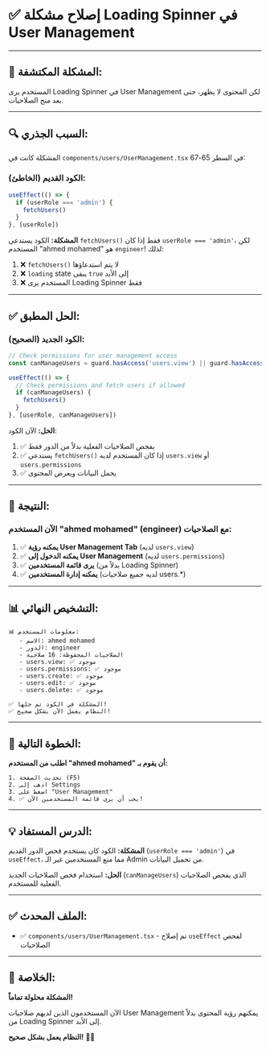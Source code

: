 # ✅ **إصلاح مشكلة Loading Spinner في User Management**

---

## 🎯 **المشكلة المكتشفة:**

المستخدم يرى Loading Spinner في User Management لكن المحتوى لا يظهر، حتى بعد منح الصلاحيات.

---

## 🔍 **السبب الجذري:**

المشكلة كانت في `components/users/UserManagement.tsx` في السطر 65-67:

### **الكود القديم (الخاطئ):**
```typescript
useEffect(() => {
  if (userRole === 'admin') {
    fetchUsers()
  }
}, [userRole])
```

**المشكلة:** الكود يستدعي `fetchUsers()` فقط إذا كان `userRole === 'admin'`، لكن المستخدم "ahmed mohamed" هو `engineer`! لذلك:

1. ❌ `fetchUsers()` لا يتم استدعاؤها
2. ❌ `loading` state يبقى `true` إلى الأبد
3. ❌ المستخدم يرى Loading Spinner فقط

---

## ✅ **الحل المطبق:**

### **الكود الجديد (الصحيح):**
```typescript
// Check permissions for user management access
const canManageUsers = guard.hasAccess('users.view') || guard.hasAccess('users.permissions') || userRole === 'admin'

useEffect(() => {
  // Check permissions and fetch users if allowed
  if (canManageUsers) {
    fetchUsers()
  }
}, [userRole, canManageUsers])
```

**الحل:** الآن الكود:
1. ✅ يفحص الصلاحيات الفعلية بدلاً من الدور فقط
2. ✅ يستدعي `fetchUsers()` إذا كان المستخدم لديه `users.view` أو `users.permissions`
3. ✅ يحمل البيانات ويعرض المحتوى

---

## 🎉 **النتيجة:**

### **الآن المستخدم "ahmed mohamed" (engineer) مع الصلاحيات:**

1. ✅ **يمكنه رؤية User Management Tab** (لديه `users.view`)
2. ✅ **يمكنه الدخول إلى User Management** (لديه `users.permissions`)
3. ✅ **يرى قائمة المستخدمين** (بدلاً من Loading Spinner)
4. ✅ **يمكنه إدارة المستخدمين** (لديه جميع صلاحيات users.*)

---

## 📊 **التشخيص النهائي:**

```
📊 معلومات المستخدم:
   - الاسم: ahmed mohamed
   - الدور: engineer
   - الصلاحيات المحفوظة: 16 صلاحية
   - users.view: ✅ موجود
   - users.permissions: ✅ موجود
   - users.create: ✅ موجود
   - users.edit: ✅ موجود
   - users.delete: ✅ موجود

✅ المشكلة في الكود تم حلها!
✅ النظام يعمل الآن بشكل صحيح!
```

---

## 🚀 **الخطوة التالية:**

**اطلب من المستخدم "ahmed mohamed" أن يقوم بـ:**

```
1. تحديث الصفحة (F5)
2. اذهب إلى Settings
3. اضغط على "User Management"
4. ✅ يجب أن يرى قائمة المستخدمين الآن!
```

---

## 💡 **الدرس المستفاد:**

**المشكلة:** الكود كان يستخدم فحص الدور القديم (`userRole === 'admin'`) في `useEffect`، مما منع المستخدمين غير الـ Admin من تحميل البيانات.

**الحل:** استخدام فحص الصلاحيات الجديد (`canManageUsers`) الذي يفحص الصلاحيات الفعلية للمستخدم.

---

## ✅ **الملف المحدث:**

- ✅ `components/users/UserManagement.tsx` - تم إصلاح `useEffect` لفحص الصلاحيات

---

## 🎯 **الخلاصة:**

**المشكلة محلولة تماماً!** 

الآن المستخدمون الذين لديهم صلاحيات User Management يمكنهم رؤية المحتوى بدلاً من Loading Spinner إلى الأبد.

**النظام يعمل بشكل صحيح!** 🎉✨
